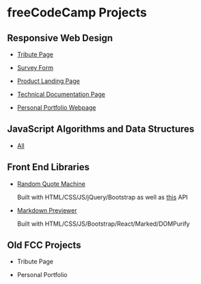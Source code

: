 # freeCodeCamp Projects

## Responsive Web Design

- [Tribute Page](https://bjm.me.uk/fcc-projects/responsive-web-design/tribute-page)

- [Survey Form](https://bjm.me.uk/fcc-projects/responsive-web-design/survey-form)

- [Product Landing Page](https://bjm.me.uk/fcc-projects/responsive-web-design/product-landing-page)

- [Technical Documentation Page](https://bjm.me.uk/fcc-projects/responsive-web-design/technical-documentation-page)

- [Personal Portfolio Webpage](https://bjm.me.uk/fcc-projects/responsive-web-design/personal-portfolio-webpage)

## JavaScript Algorithms and Data Structures

- [All](https://github.com/benmepham/fcc-projects/tree/master/javascript-algorithms-data-structures)

## Front End Libraries

- [Random Quote Machine](https://bjm.me.uk/fcc-projects/front-end-libraries/random-quote-machine/)

    Built with HTML/CSS/JS/jQuery/Bootstrap as well as [this](https://github.com/skolakoda/programming-quotes-api) API

- [Markdown Previewer](https://bjm.me.uk/fcc-projects/front-end-libraries/markdown-previewer)

    Built with HTML/CSS/JS/Bootstrap/React/Marked/DOMPurify

## Old FCC Projects

- Tribute Page

- Personal Portfolio
